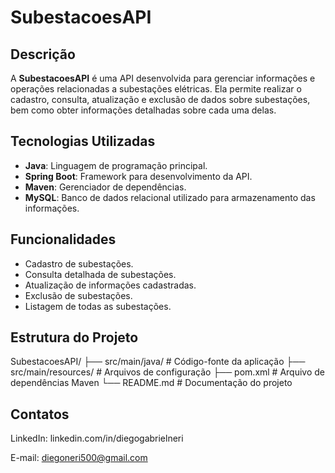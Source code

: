 # SubestacoesAPI

## Descrição
A **SubestacoesAPI** é uma API desenvolvida para gerenciar informações e operações relacionadas a subestações elétricas. Ela permite realizar o cadastro, consulta, atualização e exclusão de dados sobre subestações, bem como obter informações detalhadas sobre cada uma delas.

## Tecnologias Utilizadas
- **Java**: Linguagem de programação principal.
- **Spring Boot**: Framework para desenvolvimento da API.
- **Maven**: Gerenciador de dependências.
- **MySQL**: Banco de dados relacional utilizado para armazenamento das informações.


## Funcionalidades
- Cadastro de subestações.
- Consulta detalhada de subestações.
- Atualização de informações cadastradas.
- Exclusão de subestações.
- Listagem de todas as subestações.

## Estrutura do Projeto
SubestacoesAPI/
├── src/main/java/       # Código-fonte da aplicação
├── src/main/resources/  # Arquivos de configuração
├── pom.xml              # Arquivo de dependências Maven
└── README.md            # Documentação do projeto

## Contatos
LinkedIn: linkedin.com/in/diegogabrielneri

E-mail: diegoneri500@gmail.com

